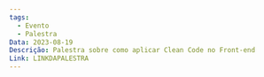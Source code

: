 ```yaml
---
tags:
  - Evento
  - Palestra
Data: 2023-08-19
Descrição: Palestra sobre como aplicar Clean Code no Front-end
Link: LINKDAPALESTRA
---
```

